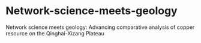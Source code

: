 # Network-science-meets-geology
Network science meets geology: Advancing comparative analysis of copper resource on the Qinghai-Xizang Plateau
